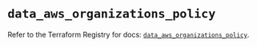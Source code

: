 # `data_aws_organizations_policy`

Refer to the Terraform Registry for docs: [`data_aws_organizations_policy`](https://registry.terraform.io/providers/hashicorp/aws/6.6.0/docs/data-sources/organizations_policy).
